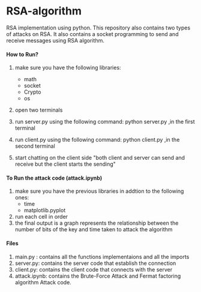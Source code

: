 # RSA-algorithm

RSA implementation using python. This repository also contains two types of attacks on RSA. It also contains a socket programming to send and receive messages using RSA algorithm.

#### **How to Run?**

1. make sure you have the following libraries:

   * math
   * socket
   * Crypto
   * os
2. open two terminals
3. run server.py using the following command: python server.py ,in the first terminal
4. run client.py using the following command: python client.py ,in the second terminal
5. start chatting on the client side "both client and server can send and receive but the client starts the sending"

#### **To Run the attack code (attack.ipynb)**

1. make sure you have the previous libraries in addtion to the following ones:
   * time
   * matplotlib.pyplot
2. run each cell in order
3. the final output is a graph represents the relationship between the number of bits of the key and time taken to attack the algorithm

#### **Files**

1. main.py : contains all the functions implementaions and all the imports
2. server.py: contains the server code that establish the connection
3. client.py: contains the client code that connects with the server
4. attack.ipynb: contains the Brute-Force Attack and Fermat factoring algorithm Attack code.
